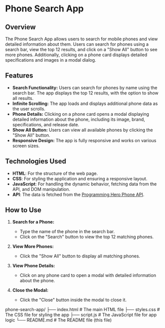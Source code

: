 # Phone Search App

## Overview

The Phone Search App allows users to search for mobile phones and view detailed information about them. Users can search for phones using a search bar, view the top 12 results, and click on a "Show All" button to see more phones. Additionally, clicking on a phone card displays detailed specifications and images in a modal dialog.

## Features

- **Search Functionality:** Users can search for phones by name using the search bar. The app displays the top 12 results, with the option to show all results.
- **Infinite Scrolling:** The app loads and displays additional phone data as the user scrolls.
- **Phone Details:** Clicking on a phone card opens a modal displaying detailed information about the phone, including its image, brand, specifications, and release date.
- **Show All Button:** Users can view all available phones by clicking the "Show All" button.
- **Responsive Design:** The app is fully responsive and works on various screen sizes.

## Technologies Used

- **HTML**: For the structure of the web page.
- **CSS**: For styling the application and ensuring a responsive layout.
- **JavaScript**: For handling the dynamic behavior, fetching data from the API, and DOM manipulation.
- **API**: The data is fetched from the [Programming Hero Phone API](https://openapi.programming-hero.com/api/phones?search=oppo).

## How to Use

1. **Search for a Phone:**
   - Type the name of the phone in the search bar.
   - Click on the "Search" button to view the top 12 matching phones.

2. **View More Phones:**
   - Click the "Show All" button to display all matching phones.

3. **View Phone Details:**
   - Click on any phone card to open a modal with detailed information about the phone.

4. **Close the Modal:**
   - Click the "Close" button inside the modal to close it.

phone-search-app/
├── index.html      # The main HTML file
├── styles.css      # The CSS file for styling the app
├── script.js       # The JavaScript file for app logic
└── README.md       # The README file (this file)
